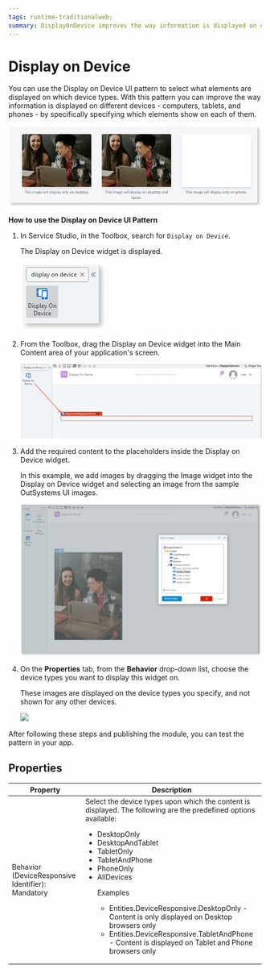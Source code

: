 ```yaml
---
tags: runtime-traditionalweb; 
summary: DisplayOnDevice improves the way information is displayed on different devices.
---
```


# Display on Device 

You can use the Display on Device UI pattern to select what elements are displayed on which device types. With this pattern you can improve the way information is displayed on different devices - computers, tablets, and phones - by specifically specifying which elements show on each of them. 

  ![](<images/displayondevice-image-4.png>)

**How to use the Display on Device UI Pattern**

1. In Service Studio, in the Toolbox, search for `Display on Device`. 

    The Display on Device widget is displayed.

    ![](<images/displayondevice-image-5.png>)
  
1. From the Toolbox, drag the Display on Device widget into the Main Content area of your application's screen.

    ![](<images/displayondevice-image-6.png>)
    
1. Add the required content to the placeholders inside the Display on Device widget. 

    In this example, we add images by dragging the Image widget into the Display on Device widget and selecting an image from the sample OutSystems UI images. 

    ![](<images/displayondevice-image.png>)

1. On the **Properties** tab, from the **Behavior** drop-down list, choose the device types you want to display this widget on.

    These images are displayed on the device types you specify, and not shown for any other devices.

    ![](<images/displayondevice-image-2.png>)

After following these steps and publishing the module, you can test the pattern in your app.

## Properties

| **Property** |  **Description** |
|---|---|
| Behavior (DeviceResponsive Identifier): Mandatory | Select the device types upon which the content is displayed. The following are the predefined options available: <p><ul><li>DesktopOnly</li><li>DesktopAndTablet</li><li>TabletOnly</li><li>TabletAndPhone</li><li>PhoneOnly</li><li>AllDevices</li><p>Examples<ul><li>Entities.DeviceResponsive.DesktopOnly - Content is only displayed on Desktop browsers only</li><li>Entities.DeviceResponsive.TabletAndPhone - Content is displayed on Tablet and Phone browsers only</li></ul></p>|

